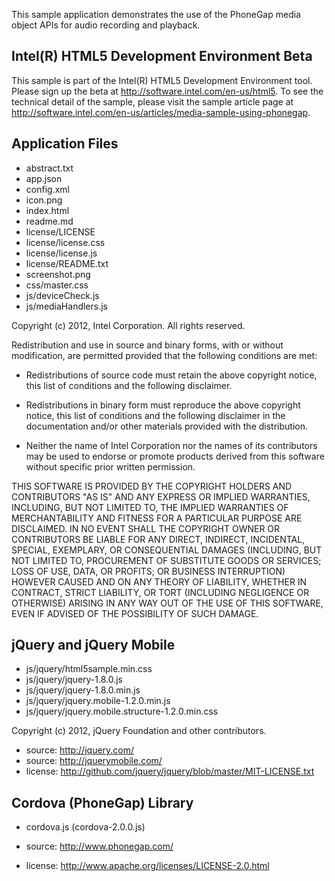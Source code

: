 This sample application demonstrates the use of the PhoneGap media object APIs 
for audio recording and playback. 

Intel(R) HTML5 Development Environment Beta
-------------------------------------------
This sample is part of the Intel(R) HTML5 Development Environment tool. 
Please sign up the beta at http://software.intel.com/en-us/html5.
To see the technical detail of the sample, please visit the sample article page 
at http://software.intel.com/en-us/articles/media-sample-using-phonegap. 

Application Files
-----------------
* abstract.txt
* app.json
* config.xml
* icon.png
* index.html
* readme.md
* license/LICENSE
* license/license.css
* license/license.js
* license/README.txt
* screenshot.png
* css/master.css
* js/deviceCheck.js
* js/mediaHandlers.js

Copyright (c) 2012, Intel Corporation. All rights reserved.

Redistribution and use in source and binary forms, with or without modification, 
are permitted provided that the following conditions are met:

- Redistributions of source code must retain the above copyright notice, 
  this list of conditions and the following disclaimer.

- Redistributions in binary form must reproduce the above copyright notice, 
  this list of conditions and the following disclaimer in the documentation 
  and/or other materials provided with the distribution.

- Neither the name of Intel Corporation nor the names of its contributors 
  may be used to endorse or promote products derived from this software 
  without specific prior written permission.

THIS SOFTWARE IS PROVIDED BY THE COPYRIGHT HOLDERS AND CONTRIBUTORS "AS IS" 
AND ANY EXPRESS OR IMPLIED WARRANTIES, INCLUDING, BUT NOT LIMITED TO, 
THE IMPLIED WARRANTIES OF MERCHANTABILITY AND FITNESS FOR A PARTICULAR PURPOSE 
ARE DISCLAIMED. IN NO EVENT SHALL THE COPYRIGHT OWNER OR CONTRIBUTORS BE 
LIABLE FOR ANY DIRECT, INDIRECT, INCIDENTAL, SPECIAL, EXEMPLARY, OR 
CONSEQUENTIAL DAMAGES (INCLUDING, BUT NOT LIMITED TO, PROCUREMENT OF SUBSTITUTE 
GOODS OR SERVICES; LOSS OF USE, DATA, OR PROFITS; OR BUSINESS INTERRUPTION) 
HOWEVER CAUSED AND ON ANY THEORY OF LIABILITY, WHETHER IN CONTRACT, STRICT 
LIABILITY, OR TORT (INCLUDING NEGLIGENCE OR OTHERWISE) ARISING IN ANY WAY OUT 
OF THE USE OF THIS SOFTWARE, EVEN IF ADVISED OF THE POSSIBILITY OF SUCH DAMAGE.

jQuery and jQuery Mobile
------------------------
* js/jquery/html5sample.min.css
* js/jquery/jquery-1.8.0.js
* js/jquery/jquery-1.8.0.min.js
* js/jquery/jquery.mobile-1.2.0.min.js
* js/jquery/jquery.mobile.structure-1.2.0.min.css

Copyright (c) 2012, jQuery Foundation and other contributors.

* source:  http://jquery.com/
* source:  http://jquerymobile.com/
* license: http://github.com/jquery/jquery/blob/master/MIT-LICENSE.txt


Cordova (PhoneGap) Library
--------------------------
* cordova.js (cordova-2.0.0.js)

* source:  http://www.phonegap.com/
* license:  http://www.apache.org/licenses/LICENSE-2.0.html

